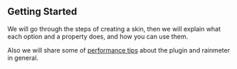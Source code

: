 ## Getting Started

We will go through the steps of creating a skin, then we will explain what each option and a property does, and how you can use them.

Also we will share some of [performance tips]() about the plugin and rainmeter in general.
